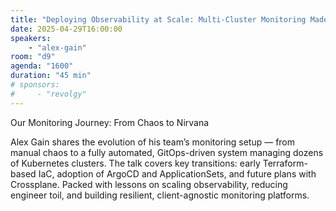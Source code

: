 ```yaml
---
title: "Deploying Observability at Scale: Multi-Cluster Monitoring Made Easy"
date: 2025-04-29T16:00:00
speakers:
    - "alex-gain"
room: "d9"
agenda: "1600"
duration: "45 min"
# sponsors:
#     - "revolgy"
---
```

Our Monitoring Journey: From Chaos to Nirvana

Alex Gain shares the evolution of his team’s monitoring setup — from manual chaos to a fully automated, GitOps-driven system managing dozens of Kubernetes clusters. The talk covers key transitions: early Terraform-based IaC, adoption of ArgoCD and ApplicationSets, and future plans with Crossplane. Packed with lessons on scaling observability, reducing engineer toil, and building resilient, client-agnostic monitoring platforms.
